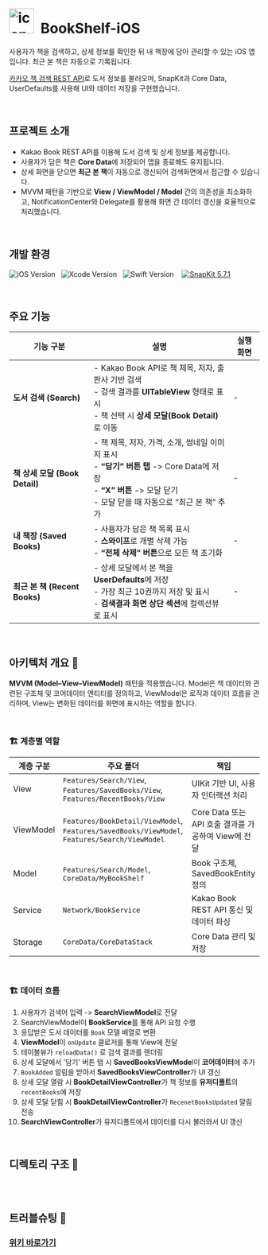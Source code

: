 # <img width="50" height="50" alt="icon-ios-40x40@2x" src="https://github.com/user-attachments/assets/ee22972d-eacf-46d7-9029-38a5b12387ac" /> &nbsp;BookShelf-iOS

사용자가 책을 검색하고, 상세 정보를 확인한 뒤 내 책장에 담아 관리할 수 있는 iOS 앱입니다.
최근 본 책은 자동으로 기록됩니다.

[카카오 책 검색 REST API](https://developers.kakao.com/docs/latest/ko/daum-search/dev-guide#search-book$0)로 도서 정보를 불러오며, SnapKit과 Core Data, UserDefaults를 사용해 UI와 데이터 저장을 구현했습니다.

<br>

## 프로젝트 소개 
- Kakao Book REST API를 이용해 도서 검색 및 상세 정보를 제공합니다.
- 사용자가 담은 책은 **Core Data**에 저장되어 앱을 종료해도 유지됩니다.
- 상세 화면을 닫으면 **최근 본 책**이 자동으로 갱신되어 검색화면에서 접근할 수 있습니다.
- MVVM 패턴을 기반으로 **View / ViewModel / Model** 간의 의존성을 최소화하고, NotificationCenter와 Delegate를 활용해 화면 간 데이터 갱신을 효율적으로 처리했습니다.

<br>

## 개발 환경

![iOS Version](https://img.shields.io/badge/iOS-18.5-lightgrey.svg?style=for-the-badge&logo=apple&logoColor=white)&nbsp;&nbsp;&nbsp;![Xcode Version](https://img.shields.io/badge/Xcode-16.4-blue.svg?style=for-the-badge&logo=xcode&logoColor=white)&nbsp;&nbsp;&nbsp;![Swift Version](https://img.shields.io/badge/Swift-6.1.2-orange.svg?style=for-the-badge&logo=swift&logoColor=white)&nbsp;&nbsp;&nbsp;
[![SnapKit 5.7.1](https://img.shields.io/badge/SnapKit-5.7.1-0A99E2?style=for-the-badge&logo=data:image/svg+xml;base64,여기에인코딩된문자열&logoColor=white)](https://github.com/SnapKit/SnapKit)

<br>

## 주요 기능 

| 기능 구분 | 설명 | 실행 화면 |
|------------|-------|-------------|
| **도서 검색 (Search)** | - Kakao Book API로 책 제목, 저자, 출판사 기반 검색<br>- 검색 결과를 **UITableView** 형태로 표시<br>- 책 선택 시 **상세 모달(Book Detail)** 로 이동 | - |
| **책 상세 모달 (Book Detail)** | - 책 제목, 저자, 가격, 소개, 썸네일 이미지 표시<br>- **“담기” 버튼 탭** -> Core Data에 저장<br>- **“X” 버튼** -> 모달 닫기<br>- 모달 닫을 때 자동으로 “최근 본 책” 추가 | - |
| **내 책장 (Saved Books)** | - 사용자가 담은 책 목록 표시<br>- **스와이프**로 개별 삭제 가능<br>- **“전체 삭제” 버튼**으로 모든 책 초기화 | - |
| **최근 본 책 (Recent Books)** | - 상세 모달에서 본 책을 **UserDefaults**에 저장<br>- 가장 최근 10권까지 저장 및 표시<br>- **검색결과 화면 상단 섹션**에 컬렉션뷰로 표시 | - |

<br>

## 아키텍처 개요 👷

**MVVM (Model–View–ViewModel)** 패턴을 적용했습니다.
Model은 책 데이터와 관련된 구조체 및 코어데이터 엔티티를 정의하고,
ViewModel은 로직과 데이터 흐름을 관리하며,
View는 변화된 데이터를 화면에 표시하는 역할을 합니다.

<br>

### 🏗️ 계층별 역할

| 계층 구분 | 주요 폴더 | 책임 |
|------|------------|------|
| View | `Features/Search/View`, `Features/SavedBooks/View`, `Features/RecentBooks/View` | UIKit 기반 UI, 사용자 인터랙션 처리 |
| ViewModel | `Features/BookDetail/ViewModel`, `Features/SavedBooks/ViewModel`, `Features/Search/ViewModel`   | Core Data 또는 API 호출 결과를 가공하여 View에 전달 |
| Model | `Features/Search/Model`, `CoreData/MyBookShelf` | Book 구조체, SavedBookEntity 정의 |
| Service | `Network/BookService` | Kakao Book REST API 통신 및 데이터 파싱 |
| Storage | `CoreData/CoreDataStack` | Core Data 관리 및 저장 |

<br>

### 🏗️ 데이터 흐름

1. 사용자가 검색어 입력 -> **SearchViewModel**로 전달  
2. SearchViewModel이 **BookService**를 통해 API 요청 수행  
3. 응답받은 도서 데이터를 `Book` 모델 배열로 변환  
4. **ViewModel**이 `onUpdate` 클로저를 통해 View에 전달  
5. 테이블뷰가 `reloadData()` 로 검색 결과를 렌더링  
6. 상세 모달에서 '담기' 버튼 탭 시 **SavedBooksViewMode**l이 **코어데이터**에 추가
7. `BookAdded` 알림을 받아서 **SavedBooksViewController**가 UI 갱신
8. 상세 모달 열람 시 **BookDetailViewController**가 책 정보를 **유저디폴트**의 `recentBooks`에 저장
9. 상세 모달 닫힘 시 **BookDetailViewController**가 `RecenetBooksUpdated` 알림 전송
10. **SearchViewController**가 유저디폴트에서 데이터를 다시 불러와서 UI 갱신

<br>

## 디렉토리 구조 📂

```text

```

<br>

## 트러블슈팅 🔫

### [위키 바로가기](https://github.com/hemssy/BookShelf-iOS/wiki/Home👷)
